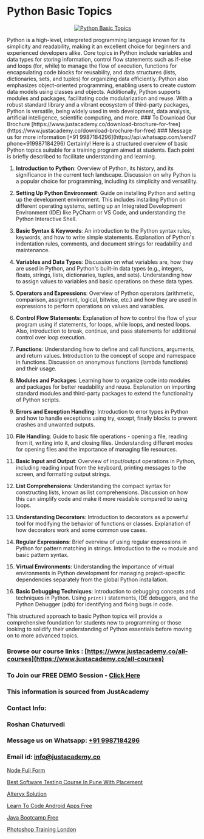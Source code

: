 # Python Basic Topics

<p align="center">
  <a href="https://justacademy.co/course-detail/python-training">
    <img src="https://justacademy.co/storage2/course_image/1709713400_course_image.webp" alt="Python Basic Topics">
  </a>
</p>
Python is a high-level, interpreted programming language known for its simplicity and readability, making it an excellent choice for beginners and experienced developers alike. Core topics in Python include variables and data types for storing information, control flow statements such as if-else and loops (for, while) to manage the flow of execution, functions for encapsulating code blocks for reusability, and data structures (lists, dictionaries, sets, and tuples) for organizing data efficiently. Python also emphasizes object-oriented programming, enabling users to create custom data models using classes and objects. Additionally, Python supports modules and packages, facilitating code modularization and reuse. With a robust standard library and a vibrant ecosystem of third-party packages, Python is versatile, being widely used in web development, data analysis, artificial intelligence, scientific computing, and more.
### To Download Our Brochure [https://www.justacademy.co/download-brochure-for-free](https://www.justacademy.co/download-brochure-for-free)
### Message us for more information [+91 9987184296](https://api.whatsapp.com/send?phone=919987184296)
Certainly! Here is a structured overview of basic Python topics suitable for a training program aimed at students. Each point is briefly described to facilitate understanding and learning.

1) **Introduction to Python**: Overview of Python, its history, and its significance in the current tech landscape. Discussion on why Python is a popular choice for programming, including its simplicity and versatility.

2) **Setting Up Python Environment**: Guide on installing Python and setting up the development environment. This includes installing Python on different operating systems, setting up an Integrated Development Environment (IDE) like PyCharm or VS Code, and understanding the Python Interactive Shell.

3) **Basic Syntax & Keywords**: An introduction to the Python syntax rules, keywords, and how to write simple statements. Explanation of Python's indentation rules, comments, and document strings for readability and maintenance.

4) **Variables and Data Types**: Discussion on what variables are, how they are used in Python, and Python's built-in data types (e.g., integers, floats, strings, lists, dictionaries, tuples, and sets). Understanding how to assign values to variables and basic operations on these data types.

5) **Operators and Expressions**: Overview of Python operators (arithmetic, comparison, assignment, logical, bitwise, etc.) and how they are used in expressions to perform operations on values and variables.

6) **Control Flow Statements**: Explanation of how to control the flow of your program using if statements, for loops, while loops, and nested loops. Also, introduction to break, continue, and pass statements for additional control over loop execution.

7) **Functions**: Understanding how to define and call functions, arguments, and return values. Introduction to the concept of scope and namespace in functions. Discussion on anonymous functions (lambda functions) and their usage.

8) **Modules and Packages**: Learning how to organize code into modules and packages for better readability and reuse. Explanation on importing standard modules and third-party packages to extend the functionality of Python scripts.

9) **Errors and Exception Handling**: Introduction to error types in Python and how to handle exceptions using try, except, finally blocks to prevent crashes and unwanted outputs.

10) **File Handling**: Guide to basic file operations - opening a file, reading from it, writing into it, and closing files. Understanding different modes for opening files and the importance of managing file resources.

11) **Basic Input and Output**: Overview of input/output operations in Python, including reading input from the keyboard, printing messages to the screen, and formatting output strings.

12) **List Comprehensions**: Understanding the compact syntax for constructing lists, known as list comprehensions. Discussion on how this can simplify code and make it more readable compared to using loops.

13) **Understanding Decorators**: Introduction to decorators as a powerful tool for modifying the behavior of functions or classes. Explanation of how decorators work and some common use cases.

14) **Regular Expressions**: Brief overview of using regular expressions in Python for pattern matching in strings. Introduction to the `re` module and basic pattern syntax.

15) **Virtual Environments**: Understanding the importance of virtual environments in Python development for managing project-specific dependencies separately from the global Python installation.

16) **Basic Debugging Techniques**: Introduction to debugging concepts and techniques in Python. Using `print()` statements, IDE debuggers, and the Python Debugger (pdb) for identifying and fixing bugs in code.

This structured approach to basic Python topics will provide a comprehensive foundation for students new to programming or those looking to solidify their understanding of Python essentials before moving on to more advanced topics.

### Browse our course links : [https://www.justacademy.co/all-courses](https://www.justacademy.co/all-courses) 
### To Join our FREE DEMO Session - [Click Here](https://www.justacademy.co/register-for-course-demo)


### This information is sourced from JustAcademy
### Contact Info:
### Roshan Chaturvedi
### Message us on Whatsapp: [+91 9987184296](https://api.whatsapp.com/send?phone=919987184296)
### Email id: [info@justacademy.co](mailto:info@justacademy.co)
                
[Node Full Form](https://www.linkedin.com/pulse/node-full-form-justacademy-pune-hlmrc?trackingId=OpS3x4w2h1UEWlJF4scKTA%3D%3D&lipi=urn%3Ali%3Apage%3Ad_flagship3_company_admin%3B29WLpZO4T7eqWsLqmXNgZw%3D%3D)

[Best Software Testing Course In Pune With Placement](https://www.linkedin.com/pulse/best-software-testing-course-pune-placement-ccizc?trackingId=m7CmSgaNSlVUeqXZ0VtHYA%3D%3D&lipi=urn%3Ali%3Apage%3Ad_flagship3_company_admin%3BO6zCmHqaTSmsGbbNTRP%2FeA%3D%3D)

[Alteryx Solution](https://medium.com/@namusn/alteryx-solution-0bc30eaf2d93)

[Learn To Code Android Apps Free](https://medium.com/@ranepooja/learn-to-code-android-apps-free-5d95e5e94860)

[Java Bootcamp Free](https://justacademyin.github.io/justacademy/java-bootcamp-free)

[Photoshop Training London](https://justacademyin.github.io/justacademy/photoshop-training-london)

